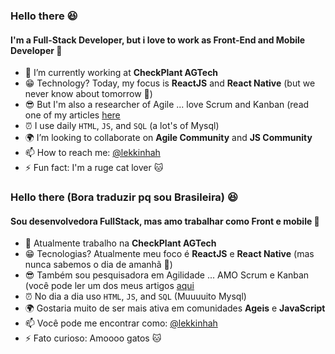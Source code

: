 ### Hello there  😆
#### I'm a Full-Stack Developer, but i love to work as Front-End and Mobile Developer 💖

- 🏢 I’m currently working at **CheckPlant AGTech** 
- 😁 Technology? Today, my focus is **ReactJS** and **React Native** (but we never know about tomorrow 🤣)
- 😎 But I'm also a researcher of Agile ... love Scrum and Kanban (read one of my articles [here](https://periodicos.uninove.br/gep/article/view/9651)
- ⏰ I use daily `HTML`, `JS`, and `SQL` (a lot's of Mysql)
- 🌍 I’m looking to collaborate on **Agile Community** and **JS Community**
- 📫 How to reach me: [@lekkinhah](https://twitter.com/lekkinhah)
- ⚡ Fun fact: I'm a ruge cat lover 🐱 

### Hello there (Bora traduzir pq sou Brasileira)  😆
#### Sou desenvolvedora FullStack, mas amo trabalhar como Front e mobile 💖

- 🏢 Atualmente trabalho na **CheckPlant AGTech** 
- 😁 Tecnologias? Atualmente meu foco é **ReactJS** e **React Native** (mas nunca sabemos o dia de amanhã 🤣)
- 😎 Também sou pesquisadora em Agilidade ... AMO Scrum e Kanban (você pode ler um dos meus artigos [aqui](https://periodicos.uninove.br/gep/article/view/9651)
- ⏰ No dia a dia uso `HTML`, `JS`, and `SQL` (Muuuuito Mysql)
- 🌍 Gostaria muito de ser mais ativa em comunidades **Ageis** e **JavaScript**
- 📫 Você pode me encontrar como: [@lekkinhah](https://twitter.com/lekkinhah)
- ⚡ Fato curioso: Amoooo gatos 🐱 
